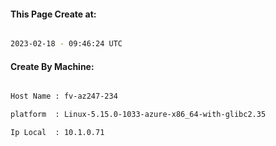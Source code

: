 
   
#### This Page Create at:

```bash

2023-02-18 - 09:46:24 UTC

```

#### Create By Machine:

```bash

Host Name : fv-az247-234

platform  : Linux-5.15.0-1033-azure-x86_64-with-glibc2.35

Ip Local  : 10.1.0.71

```

